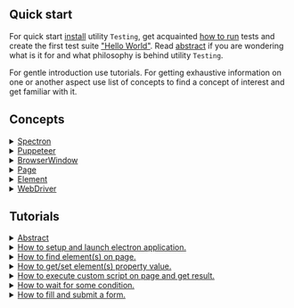 ## Quick start

For quick start [install](<./tutorial/Installation.md>) utility `Testing`, get acquainted [how to run](<./tutorial/Running.md>) tests and create the first test suite ["Hello World"](<./tutorial/HelloWorld.md>). Read [abstract](<./tutorial/Abstract.md>) if you are wondering what is it for and what philosophy is behind utility `Testing`.

For gentle introduction use tutorials. For getting exhaustive information on one or another aspect use list of concepts to find a concept of interest and get familiar with it.

## Concepts

<details><summary><a href="./concept/Spectron.md">
      Spectron
  </a></summary>
</details>

<details><summary><a href="./concept/Puppeteer.md">
      Puppeteer
  </a></summary>
</details>

<details><summary><a href="./concept/BrowserWindow.md">
      BrowserWindow
  </a></summary>
</details>

<details><summary><a href="./concept/Page.md">
      Page
  </a></summary>
</details>

<details><summary><a href="./concept/Element.md">
      Element
  </a></summary>
</details>

<details><summary><a href="./concept/WebDriver.md">
      WebDriver
  </a></summary>
</details>

## Tutorials

<details><summary><a href="./tutorial/Abstract.md">
      Abstract
  </a></summary>
  General information about visual testing.
</details>

<details><summary><a href="./tutorial/ApplicationLaunch.md">
      How to setup and launch electron application.
  </a></summary>
  How to setup and launch electron application.
</details>

<details><summary><a href="./tutorial/FindElement.md">
      How to find element(s) on page.
  </a></summary>
  How to find element(s) on page.
</details>

<details><summary><a href="./tutorial/Properties.md">
      How to get/set element(s) property value.
  </a></summary>
  How to get/set element(s) property value.
</details>

<details><summary><a href="./tutorial/Execute.md">
      How to execute custom script on page and get result.
  </a></summary>
  How to execute custom script on page and get result
</details>

<details><summary><a href="./tutorial/WaitFor.md">
      How to wait for some condition.
  </a></summary>
  How to wait for some condition.
</details>

<details><summary><a href="./tutorial/Form.md">
      How to fill and submit a form.
  </a></summary>
 How to fill and submit a form.
</details>